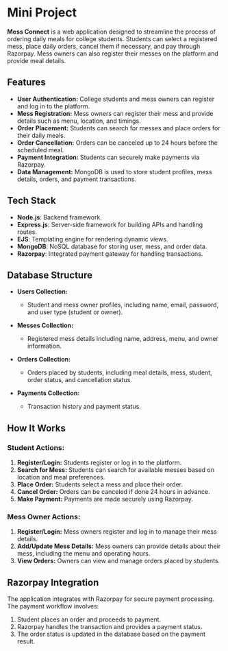 # Mini Project

**Mess Connect** is a web application designed to streamline the process of ordering daily meals for college students. Students can select a registered mess, place daily orders, cancel them if necessary, and pay through Razorpay. Mess owners can also register their messes on the platform and provide meal details.

## Features

- **User Authentication:** College students and mess owners can register and log in to the platform.
- **Mess Registration:** Mess owners can register their mess and provide details such as menu, location, and timings.
- **Order Placement:** Students can search for messes and place orders for their daily meals.
- **Order Cancellation:** Orders can be canceled up to 24 hours before the scheduled meal.
- **Payment Integration:** Students can securely make payments via Razorpay.
- **Data Management:** MongoDB is used to store student profiles, mess details, orders, and payment transactions.

## Tech Stack

- **Node.js**: Backend framework.
- **Express.js**: Server-side framework for building APIs and handling routes.
- **EJS**: Templating engine for rendering dynamic views.
- **MongoDB**: NoSQL database for storing user, mess, and order data.
- **Razorpay**: Integrated payment gateway for handling transactions.



## Database Structure

- **Users Collection:**
  - Student and mess owner profiles, including name, email, password, and user type (student or owner).

- **Messes Collection:**
  - Registered mess details including name, address, menu, and owner information.

- **Orders Collection:**
  - Orders placed by students, including meal details, mess, student, order status, and cancellation status.

- **Payments Collection:**
  - Transaction history and payment status.

## How It Works

### Student Actions:
1. **Register/Login:** Students register or log in to the platform.
2. **Search for Mess:** Students can search for available messes based on location and meal preferences.
3. **Place Order:** Students select a mess and place their order.
4. **Cancel Order:** Orders can be canceled if done 24 hours in advance.
5. **Make Payment:** Payments are made securely using Razorpay.

### Mess Owner Actions:
1. **Register/Login:** Mess owners register and log in to manage their mess details.
2. **Add/Update Mess Details:** Mess owners can provide details about their mess, including the menu and operating hours.
3. **View Orders:** Owners can view and manage orders placed by students.

## Razorpay Integration

The application integrates with Razorpay for secure payment processing. The payment workflow involves:

1. Student places an order and proceeds to payment.
2. Razorpay handles the transaction and provides a payment status.
3. The order status is updated in the database based on the payment result.
